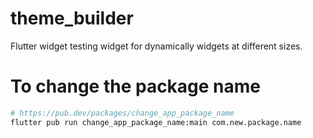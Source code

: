 # theme_builder
Flutter widget testing widget for dynamically widgets at different sizes.

# To change the package name
```bash
# https://pub.dev/packages/change_app_package_name
flutter pub run change_app_package_name:main com.new.package.name
```
